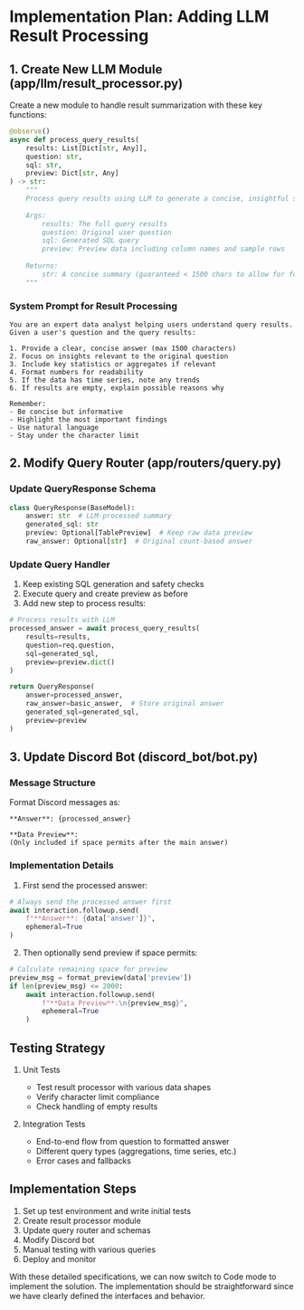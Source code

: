# Implementation Plan: Adding LLM Result Processing

## 1. Create New LLM Module (app/llm/result_processor.py)

Create a new module to handle result summarization with these key functions:

```python
@observe()
async def process_query_results(
    results: List[Dict[str, Any]], 
    question: str,
    sql: str,
    preview: Dict[str, Any]
) -> str:
    """
    Process query results using LLM to generate a concise, insightful summary.
    
    Args:
        results: The full query results
        question: Original user question
        sql: Generated SQL query
        preview: Preview data including column names and sample rows
        
    Returns:
        str: A concise summary (guaranteed < 1500 chars to allow for formatting)
    """
```

### System Prompt for Result Processing

```
You are an expert data analyst helping users understand query results. Given a user's question and the query results:

1. Provide a clear, concise answer (max 1500 characters)
2. Focus on insights relevant to the original question
3. Include key statistics or aggregates if relevant
4. Format numbers for readability
5. If the data has time series, note any trends
6. If results are empty, explain possible reasons why

Remember:
- Be concise but informative
- Highlight the most important findings
- Use natural language
- Stay under the character limit
```

## 2. Modify Query Router (app/routers/query.py)

### Update QueryResponse Schema

```python
class QueryResponse(BaseModel):
    answer: str  # LLM-processed summary
    generated_sql: str
    preview: Optional[TablePreview]  # Keep raw data preview
    raw_answer: Optional[str]  # Original count-based answer
```

### Update Query Handler

1. Keep existing SQL generation and safety checks
2. Execute query and create preview as before
3. Add new step to process results:
```python
# Process results with LLM
processed_answer = await process_query_results(
    results=results,
    question=req.question,
    sql=generated_sql,
    preview=preview.dict()
)

return QueryResponse(
    answer=processed_answer,
    raw_answer=basic_answer,  # Store original answer
    generated_sql=generated_sql,
    preview=preview
)
```

## 3. Update Discord Bot (discord_bot/bot.py)

### Message Structure

Format Discord messages as:

```
**Answer**: {processed_answer}

**Data Preview**:
(Only included if space permits after the main answer)
```

### Implementation Details

1. First send the processed answer:
```python
# Always send the processed answer first
await interaction.followup.send(
    f"**Answer**: {data['answer']}", 
    ephemeral=True
)
```

2. Then optionally send preview if space permits:
```python
# Calculate remaining space for preview
preview_msg = format_preview(data['preview'])
if len(preview_msg) <= 2000:
    await interaction.followup.send(
        f"**Data Preview**:\n{preview_msg}",
        ephemeral=True
    )
```

## Testing Strategy

1. Unit Tests
   - Test result processor with various data shapes
   - Verify character limit compliance
   - Check handling of empty results
   
2. Integration Tests
   - End-to-end flow from question to formatted answer
   - Different query types (aggregations, time series, etc.)
   - Error cases and fallbacks

## Implementation Steps

1. Set up test environment and write initial tests
2. Create result processor module
3. Update query router and schemas
4. Modify Discord bot
5. Manual testing with various queries
6. Deploy and monitor

With these detailed specifications, we can now switch to Code mode to implement the solution. The implementation should be straightforward since we have clearly defined the interfaces and behavior.